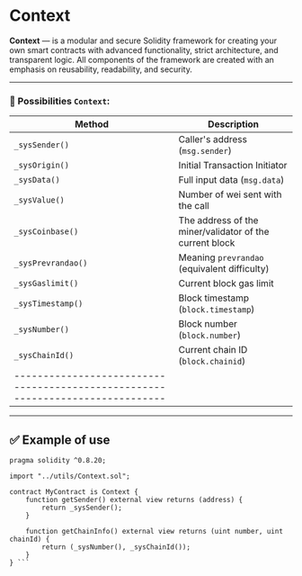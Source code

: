 # Context

**Context** — is a modular and secure Solidity framework for creating your own smart contracts with advanced functionality, strict architecture, and transparent logic. All components of the framework are created with an emphasis on reusability, readability, and security.

---

### 🔧 Possibilities `Context`:

| Method             | Description                                             |
|--------------------|---------------------------------------------------------|
| `_sysSender()`     | Caller's address (`msg.sender`)                         |
| `_sysOrigin()`     | Initial Transaction Initiator                           |
| `_sysData()`       | Full input data (`msg.data`)                            |
| `_sysValue()`      | Number of wei sent with the call                        |
| `_sysCoinbase()`   | The address of the miner/validator of the current block |
| `_sysPrevrandao()` | Meaning `prevrandao` (equivalent difficulty)            |
| `_sysGaslimit()`   | Current block gas limit                                 |
| `_sysTimestamp()`  | Block timestamp (`block.timestamp`)                     |
| `_sysNumber()`     | Block number (`block.number`)                           |
| `_sysChainId()`    | Current chain ID (`block.chainid`)                      |
|------------------------------------------------------------------------------|

---

## ✅ Example of use

```solidity
pragma solidity ^0.8.20;

import "../utils/Context.sol";

contract MyContract is Context {
    function getSender() external view returns (address) {
        return _sysSender();
    }

    function getChainInfo() external view returns (uint number, uint chainId) {
        return (_sysNumber(), _sysChainId());
    }
} ```

